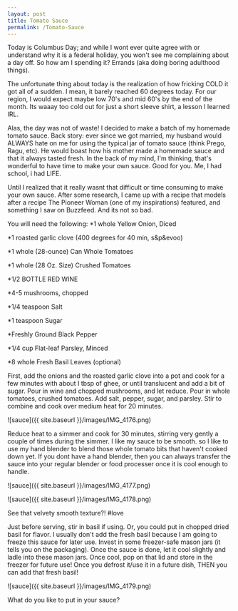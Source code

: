 ```yaml
---
layout: post
title: Tomato Sauce
permalink: /Tomato-Sauce
---
```


Today is Columbus Day; and while I wont ever quite agree with or understand why it is a federal holiday, you won't see me complaining about a day off. So how am I spending it? Errands (aka doing boring adulthood things).

The unfortunate thing about today is the realization of how fricking COLD it got all of a sudden. I mean, it barely reached 60 degrees today. For our region, I would expect maybe low 70's and mid 60's by the end of the month. Its waaay too cold out for just a short sleeve shirt, a lesson I learned IRL.

Alas, the day was not of waste! I decided to make a batch of my homemade tomato sauce. Back story: ever since we got married, my husband would ALWAYS hate on me for using the typical jar of tomato sauce (think Prego, Ragu, etc). He would boast how his mother made a homemade sauce and that it always tasted fresh. In the back of my mind, I'm thinking, that's wonderful to have time to make your own sauce. Good for you. Me, I had school, i had LIFE.

Until I realized that it really wasnt that difficult or time consuming to make your own sauce. After some research, I came up with a recipe that models after a recipe The Pioneer Woman (one of my inspirations) featured, and something I saw on Buzzfeed. And its not so bad.

You will need the following:
*1 whole Yellow Onion, Diced

*1 roasted garlic clove (400 degrees for 40 min, s&p&evoo)

*1 whole (28-ounce) Can Whole Tomatoes

*1 whole (28 Oz. Size) Crushed Tomatoes

*1/2 BOTTLE RED WINE

*4-5 mushrooms, chopped

*1/4 teaspoon Salt

*1 teaspoon Sugar

*Freshly Ground Black Pepper

*1/4 cup Flat-leaf Parsley, Minced

*8 whole Fresh Basil Leaves (optional)

First, add the onions and the roasted garlic clove into a pot and cook for a few minutes with about I tbsp of ghee, or until translucent and add a bit of sugar. Pour in wine and chopped mushrooms, and let reduce. Pour in whole tomatoes, crushed tomatoes.  Add salt, pepper, sugar, and parsley. Stir to combine and cook over medium heat for 20 minutes.

![sauce]({{ site.baseurl }}/images/IMG_4176.png)

Reduce heat to a simmer and cook for 30 minutes, stirring very gently a couple of times during the simmer. I like my sauce to be smooth. so I like to use my hand blender to blend those whole tomato bits that haven't cooked down yet. If you dont have a hand blender, then you can always transfer the sauce into your regular blender or food processer once it is cool enough to handle.

![sauce]({{ site.baseurl }}/images/IMG_4177.png)

![sauce]({{ site.baseurl }}/images/IMG_4178.png)

See that velvety smooth texture?! #love

Just before serving, stir in basil if using. Or, you could put in chopped dried basil for flavor. I usually don't add the fresh basil because I am going to freeze this sauce for later use. Invest in some freezer-safe mason jars (it tells you on the packaging). Once the sauce is done, let it cool slightly and ladle into these mason jars. Once cool, pop on that lid and store in the freezer for future use!  Once you defrost it/use it in a future dish, THEN you can add that fresh basil!

![sauce]({{ site.baseurl }}/images/IMG_4179.png)

What do you like to put in your sauce?
